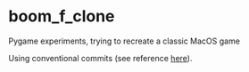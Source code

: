 # boom_f_clone

Pygame experiments, trying to recreate a classic MacOS game

Using conventional commits (see reference [here](https://www.conventionalcommits.org/en/v1.0.0/)).
